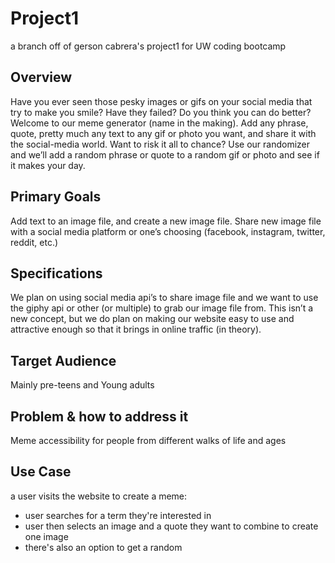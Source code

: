 # Project1
a branch off of gerson cabrera's project1 for UW coding bootcamp
## Overview
Have you ever seen those pesky images or gifs on your social media that try to make you smile? Have they failed? Do you think you can do better? Welcome to our meme generator (name in the making). Add any phrase, quote, pretty much any text  to any gif or photo you want, and share it with the social-media world. Want to risk it all to chance? Use our randomizer and we’ll add a random phrase or quote to a random gif or photo and see if it makes your day. 

## Primary Goals
Add text to an image file, and create a new image file.
Share new image file with a social media platform or one’s choosing (facebook, instagram, twitter, reddit, etc.)
## Specifications
We plan on using social media api’s to share image file and we want to use the giphy api or other (or multiple) to grab our image file from. This isn’t a new concept, but we do plan on making our website easy to use and attractive enough so that it brings in online traffic (in theory). 

## Target Audience
Mainly pre-teens and Young adults 
## Problem & how to address it 
Meme accessibility for people from different walks of life and ages

## Use Case
a user visits the website to create a meme:
- user searches for a term they're interested in
- user then selects an image and a quote they want to combine to create one image
- there's also an option to get a random 

